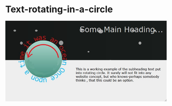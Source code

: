 # Text-rotating-in-a-circle
<img src=https://github.com/tidsbitsbox/Text-rotatin-in-a-circle/blob/main/rotateText.jpg>
